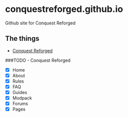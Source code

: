 # conquestreforged.github.io

Github site for Conquest Reforged

## The things
- [Conquest Reforged](http://conquestreforged.com)

###TODO - Conquest Reforged
- [x] Home
- [x] About
- [x] Rules
- [x] FAQ
- [x] Guides
- [x] Modpack
- [x] Forums
- [x] Pages
